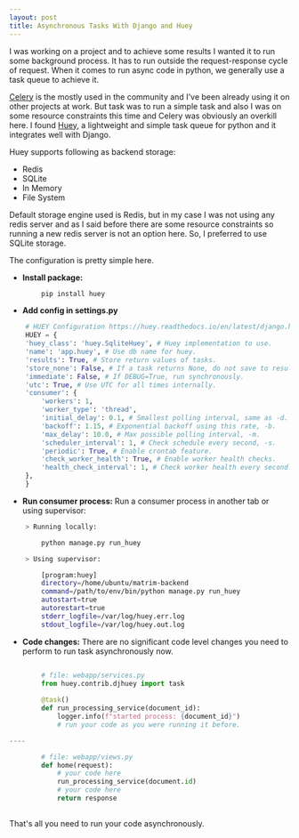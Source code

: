 ```yaml
---
layout: post
title: Asynchronous Tasks With Django and Huey
---
```



I was working on a project and to achieve some results I wanted it to run some background process. It has to run outside the request-response cycle of request. When it comes to run async code in python, we generally use a task queue to achieve it. 

[Celery](https://docs.celeryproject.org/en/stable/) is the mostly used in the community and I've been already using it on other projects at work. But task was to run a simple task and also I was on some resource constraints this time and Celery was obviously an overkill here. I found [Huey](https://github.com/coleifer/huey), a lightweight and simple task queue for python and it integrates well with Django.

Huey supports following as backend storage:

 - Redis
 - SQLite
 - In Memory
 - File System

Default storage engine used is Redis, but in my case I was not using any redis server and as I said before there are some resource constraints so running a new redis server is not an option here. So, I preferred to use SQLite storage.

The configuration is pretty simple here.

 - **Install package:**		

```python
    	pip install huey
```

 - **Add config in settings.py**

```python
	# HUEY Configuration https://huey.readthedocs.io/en/latest/django.html  
	HUEY = {  
	'huey_class': 'huey.SqliteHuey', # Huey implementation to use.  
	'name': 'app.huey', # Use db name for huey.  
	'results': True, # Store return values of tasks.  
	'store_none': False, # If a task returns None, do not save to results.  
	'immediate': False, # If DEBUG=True, run synchronously.  
	'utc': True, # Use UTC for all times internally.  
	'consumer': {  
		'workers': 1,  
		'worker_type': 'thread',  
		'initial_delay': 0.1, # Smallest polling interval, same as -d.  
		'backoff': 1.15, # Exponential backoff using this rate, -b.  
		'max_delay': 10.0, # Max possible polling interval, -m.  
		'scheduler_interval': 1, # Check schedule every second, -s.  
		'periodic': True, # Enable crontab feature.  
		'check_worker_health': True, # Enable worker health checks.  
		'health_check_interval': 1, # Check worker health every second.  
	},  
	}

```

 - **Run consumer process:**  Run a consumer process in another tab or using supervisor:

```bash
	> Running locally: 

		python manage.py run_huey

	> Using supervisor:

	    [program:huey]
		directory=/home/ubuntu/matrim-backend
		command=/path/to/env/bin/python manage.py run_huey
		autostart=true
		autorestart=true
		stderr_logfile=/var/log/huey.err.log
		stdout_logfile=/var/log/huey.out.log


```

 - **Code changes:** There are no significant code level changes you need to perform to run task asynchronously now.

```python

     	# file: webapp/services.py
     	from huey.contrib.djhuey import task
     	
	    @task()  
		def run_processing_service(document_id):  
		    logger.info(f"started process: {document_id}")
		    # run your code as you were running it before.

----

		# file: webapp/views.py
		def home(request):
			# your code here
			run_processing_service(document.id)
			# your code here
			return response
		
```


That's all you need to run your code asynchronously.

